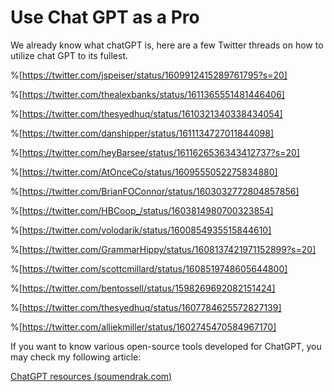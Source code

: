 # Use Chat GPT as a Pro

We already know what chatGPT is, here are a few Twitter threads on how to utilize chat GPT to its fullest.

%[https://twitter.com/jspeiser/status/1609912415289761795?s=20] 

%[https://twitter.com/thealexbanks/status/1611365551481446406] 

%[https://twitter.com/thesyedhuq/status/1610321340338434054] 

%[https://twitter.com/danshipper/status/1611134727011844098] 

%[https://twitter.com/heyBarsee/status/1611626536343412737?s=20] 

%[https://twitter.com/AtOnceCo/status/1609555052275834880] 

%[https://twitter.com/BrianFOConnor/status/1603032772804857856] 

%[https://twitter.com/HBCoop_/status/1603814980700323854] 

%[https://twitter.com/volodarik/status/1600854935515844610] 

%[https://twitter.com/GrammarHippy/status/1608137421971152899?s=20] 

%[https://twitter.com/scottcmillard/status/1608519748605644800] 

%[https://twitter.com/bentossell/status/1598269692082151424] 

%[https://twitter.com/thesyedhuq/status/1607784625572827139] 

%[https://twitter.com/alliekmiller/status/1602745470584967170] 

If you want to know various open-source tools developed for ChatGPT, you may check my following article:

[ChatGPT resources (](https://blog.soumendrak.com/chatgpt-resources)[soumendrak.com](http://soumendrak.com)[)](https://blog.soumendrak.com/chatgpt-resources)